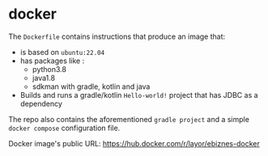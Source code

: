 # docker

The `Dockerfile` contains instructions that produce an image that:

- is based on `ubuntu:22.04`
- has packages like :
  - python3.8
  - java1.8
  - sdkman with gradle, kotlin and java
- Builds and runs a gradle/kotlin `Hello-world!` project that has JDBC as a dependency

The repo also contains the aforementioned `gradle project` and a simple `docker compose` configuration file.

Docker image's public URL: https://hub.docker.com/r/layor/ebiznes-docker
